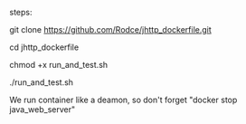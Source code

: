 steps:

git clone https://github.com/Rodce/jhttp_dockerfile.git

cd jhttp_dockerfile

chmod +x run_and_test.sh

./run_and_test.sh




We run container like a deamon, so don't forget  "docker stop java_web_server"

